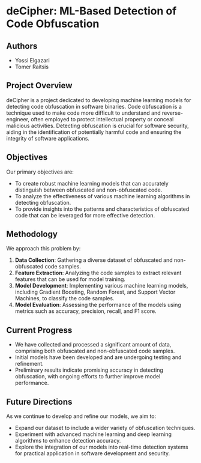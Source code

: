 # deCipher: ML-Based Detection of Code Obfuscation

## Authors
- Yossi Elgazari
- Tomer Raitsis

## Project Overview
deCipher is a project dedicated to developing machine learning models for detecting code obfuscation in software binaries. Code obfuscation is a technique used to make code more difficult to understand and reverse-engineer, often employed to protect intellectual property or conceal malicious activities. Detecting obfuscation is crucial for software security, aiding in the identification of potentially harmful code and ensuring the integrity of software applications.

## Objectives
Our primary objectives are:
- To create robust machine learning models that can accurately distinguish between obfuscated and non-obfuscated code.
- To analyze the effectiveness of various machine learning algorithms in detecting obfuscation.
- To provide insights into the patterns and characteristics of obfuscated code that can be leveraged for more effective detection.

## Methodology
We approach this problem by:
1. **Data Collection**: Gathering a diverse dataset of obfuscated and non-obfuscated code samples.
2. **Feature Extraction**: Analyzing the code samples to extract relevant features that can be used for model training.
3. **Model Development**: Implementing various machine learning models, including Gradient Boosting, Random Forest, and Support Vector Machines, to classify the code samples.
4. **Model Evaluation**: Assessing the performance of the models using metrics such as accuracy, precision, recall, and F1 score.

## Current Progress
- We have collected and processed a significant amount of data, comprising both obfuscated and non-obfuscated code samples.
- Initial models have been developed and are undergoing testing and refinement.
- Preliminary results indicate promising accuracy in detecting obfuscation, with ongoing efforts to further improve model performance.

## Future Directions
As we continue to develop and refine our models, we aim to:
- Expand our dataset to include a wider variety of obfuscation techniques.
- Experiment with advanced machine learning and deep learning algorithms to enhance detection accuracy.
- Explore the integration of our models into real-time detection systems for practical application in software development and security.
